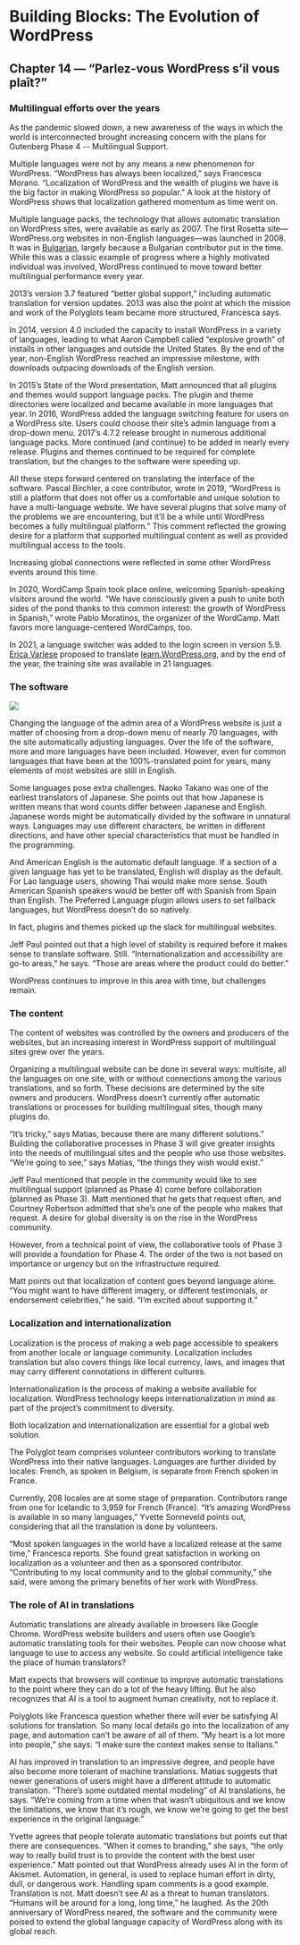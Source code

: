 # Building Blocks: The Evolution of WordPress 
## Chapter 14 — “Parlez-vous WordPress s’il vous plaît?”
### Multilingual efforts over the years
As the pandemic slowed down, a new awareness of the ways in which the world is interconnected brought increasing concern with the plans for Gutenberg Phase 4 -- Multilingual Support. 

Multiple languages were not by any means a new phenomenon for WordPress. “WordPress has always been localized,” says Francesca Morano. “Localization of WordPress and the wealth of plugins we have is the big factor in making WordPress so popular.” A look at the history of WordPress shows that localization gathered momentum as time went on. 

Multiple language packs, the technology that allows automatic translation on WordPress sites, were available as early as 2007. The first Rosetta site—WordPress.org websites in non-English languages—was launched in 2008. It was in [Bulgarian](https://br.wordpress.org), largely because a Bulgarian contributor put in the time. While this was a classic example of progress where a highly motivated individual was involved, WordPress continued to move toward better multilingual performance every year.

2013’s version 3.7 featured “better global support,” including automatic translation for version updates. 2013 was also the point at which the mission and work of the Polyglots team became more structured, Francesca says.

In 2014, version 4.0 included the capacity to install WordPress in a variety of languages, leading to what Aaron Campbell called “explosive growth” of installs in other languages and outside the United States. By the end of the year, non-English WordPress reached an impressive milestone, with downloads outpacing downloads of the English version. 

In 2015’s State of the Word presentation, Matt announced that all plugins and themes would support language packs. The plugin and theme directories were localized and became available in more languages that year. In 2016, WordPress added the language switching feature for users on a WordPress site. Users could choose their site’s admin language from a drop-down menu. 2017’s 4.7.2 release brought in numerous additional language packs. More continued (and continue) to be added in nearly every release. Plugins and themes continued to be required for complete translation, but the changes to the software were speeding up.

All these steps forward centered on translating the interface of the software. Pascal Birchler, a core contributor, wrote in 2019, “WordPress is still a platform that does not offer us a comfortable and unique solution to have a multi-language website. We have several plugins that solve many of the problems we are encountering, but it’ll be a while until WordPress becomes a fully multilingual platform.” This comment reflected the growing desire for a platform that supported multilingual content as well as provided multilingual access to the tools.

Increasing global connections were reflected in some other WordPress events around this time. 

In 2020, WordCamp Spain took place online, welcoming Spanish-speaking visitors around the world. “We have consciously given a push to unite both sides of the pond thanks to this common interest: the growth of WordPress in Spanish,” wrote Pablo Moratinos, the organizer of the WordCamp. Matt favors more language-centered WordCamps, too. 

In 2021, a language switcher was added to the login screen in version 5.9. [Erica Varlese](https://profiles.wordpress.org/evarlese/) proposed to translate [learn.WordPress.org](http://learn.WordPress.org), and by the end of the year, the training site was available in 21 languages. 

### The software

![](https://make.wordpress.org/marketing/files/2023/04/Software-in-translation.png)

Changing the language of the admin area of a WordPress website is just a matter of choosing from a drop-down menu of nearly 70 languages, with the site automatically adjusting languages. Over the life of the software, more and more languages have been included. However, even for common languages that have been at the 100%-translated point for years, many elements of most websites are still in English. 

Some languages pose extra challenges. Naoko Takano was one of the earliest translators of Japanese. She points out that how Japanese is written means that word counts differ between Japanese and English. Japanese words might be automatically divided by the software in unnatural ways. Languages may use different characters, be written in different directions, and have other special characteristics that must be handled in the programming.

And American English is the automatic default language. If a section of a given language has yet to be translated, English will display as the default. For Lao language users, showing Thai would make more sense. South American Spanish speakers would be better off with Spanish from Spain than English. The Preferred Language plugin allows users to set fallback languages, but WordPress doesn’t do so natively. 

In fact, plugins and themes picked up the slack for multilingual websites. 

Jeff Paul pointed out that a high level of stability is required before it makes sense to translate software. Still. “Internationalization and accessibility are go-to areas,” he says. “Those are areas where the product could do better.” 

WordPress continues to improve in this area with time, but challenges remain.

### The content

The content of websites was controlled by the owners and producers of the websites, but an increasing interest in WordPress support of multilingual sites grew over the years.

Organizing a multilingual website can be done in several ways: multisite, all the languages on one site, with or without connections among the various translations, and so forth. These decisions are determined by the site owners and producers. WordPress doesn’t currently offer automatic translations or processes for building multilingual sites, though many plugins do.

“It’s tricky,” says Matias, because there are many different solutions.” Building the collaborative processes in Phase 3 will give greater insights into the needs of multilingual sites and the people who use those websites. “We’re going to see,” says Matias, “the things they wish would exist.”

Jeff Paul mentioned that people in the community would like to see multilingual support (planned as Phase 4) come before collaboration (planned as Phase 3). Matt mentioned that he gets that request often, and Courtney Robertson admitted that she’s one of the people who makes that request. A desire for global diversity is on the rise in the WordPress community.

However, from a technical point of view, the collaborative tools of Phase 3 will provide a foundation for Phase 4. The order of the two is not based on importance or urgency but on the infrastructure required.

Matt points out that localization of content goes beyond language alone. “You might want to have different imagery, or different testimonials, or endorsement celebrities,” he said. “I’m excited about supporting it.”

### Localization and internationalization 

Localization is the process of making a web page accessible to speakers from another locale or language community. Localization includes translation but also covers things like local currency, laws, and images that may carry different connotations in different cultures. 

Internationalization is the process of making a website available for localization. WordPress technology keeps internationalization in mind as part of the project’s commitment to diversity. 

Both localization and internationalization are essential for a global web solution. 

The Polyglot team comprises volunteer contributors working to translate WordPress into their native languages. Languages are further divided by locales: French, as spoken in Belgium, is separate from French spoken in France. 

Currently, 208 locales are at some stage of preparation. Contributors range from one for Icelandic to 3,959 for French (France). “It’s amazing WordPress is available in so many languages,” Yvette Sonneveld points out, considering that all the translation is done by volunteers. 

“Most spoken languages in the world have a localized release at the same time,” Francesca reports. She found great satisfaction in working on localization as a volunteer and then as a sponsored contributor. “Contributing to my local community and to the global community,” she said, were among the primary benefits of her work with WordPress. 

### The role of AI in translations

Automatic translations are already available in browsers like Google Chrome. WordPress website builders and users often use Google’s automatic translating tools for their websites. People can now choose what language to use to access any website. 
So could artificial intelligence take the place of human translators?

Matt expects that browsers will continue to improve automatic translations to the point where they can do a lot of the heavy lifting. But he also recognizes that AI is a tool to augment human creativity, not to replace it. 

Polyglots like Francesca question whether there will ever be satisfying AI solutions for translation. So many local details go into the localization of any page, and automation can’t be aware of all of them. “My heart is a lot more into people,” she says. “I make sure the context makes sense to Italians.”

AI has improved in translation to an impressive degree, and people have also become more tolerant of machine translations. Matias suggests that newer generations of users might have a different attitude to automatic translation. “There’s some outdated mental modeling” of AI translations, he says. “We’re coming from a time when that wasn’t ubiquitous and we know the limitations, we know that it’s rough, we know we’re going to get the best experience in the original language.” 

Yvette agrees that people tolerate automatic translations but points out that there are consequences. “When it comes to branding,” she says, “the only way to really build trust is to provide the content with the best user experience.”
Matt pointed out that WordPress already uses AI in the form of Akismet. Automation, in general, is used to replace human effort in dirty, dull, or dangerous work. Handling spam comments is a good example. Translation is not. Matt doesn’t see AI as a threat to human translators. “Humans will be around for a long, long time,” he laughed.
As the 20th anniversary of WordPress neared, the software and the community were poised to extend the global language capacity of WordPress along with its global reach.

